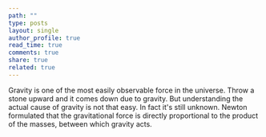 ```yaml
---
path: ""
type: posts
layout: single
author_profile: true
read_time: true
comments: true
share: true
related: true
---
```


Gravity is one of the most easily observable force in the universe. Throw a stone upward and it comes down due to gravity. But understanding the actual cause of gravity is not that easy. In fact it's still unknown.
Newton formulated that the gravitational force is directly proportional to the product of the masses, between which gravity acts. 
